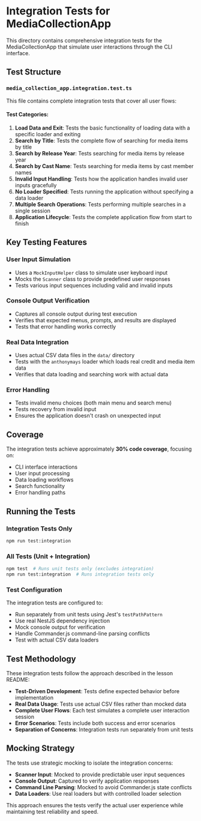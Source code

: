 # Integration Tests for MediaCollectionApp

This directory contains comprehensive integration tests for the MediaCollectionApp that simulate user interactions through the CLI interface.

## Test Structure

### `media_collection_app.integration.test.ts`

This file contains complete integration tests that cover all user flows:

#### Test Categories:

1. **Load Data and Exit**: Tests the basic functionality of loading data with a specific loader and exiting
2. **Search by Title**: Tests the complete flow of searching for media items by title
3. **Search by Release Year**: Tests searching for media items by release year
4. **Search by Cast Name**: Tests searching for media items by cast member names
5. **Invalid Input Handling**: Tests how the application handles invalid user inputs gracefully
6. **No Loader Specified**: Tests running the application without specifying a data loader
7. **Multiple Search Operations**: Tests performing multiple searches in a single session
8. **Application Lifecycle**: Tests the complete application flow from start to finish

## Key Testing Features

### User Input Simulation
- Uses a `MockInputHelper` class to simulate user keyboard input
- Mocks the `Scanner` class to provide predefined user responses
- Tests various input sequences including valid and invalid inputs

### Console Output Verification
- Captures all console output during test execution
- Verifies that expected menus, prompts, and results are displayed
- Tests that error handling works correctly

### Real Data Integration
- Uses actual CSV data files in the `data/` directory
- Tests with the `anthonymays` loader which loads real credit and media item data
- Verifies that data loading and searching work with actual data

### Error Handling
- Tests invalid menu choices (both main menu and search menu)
- Tests recovery from invalid input
- Ensures the application doesn't crash on unexpected input

## Coverage

The integration tests achieve approximately **30% code coverage**, focusing on:
- CLI interface interactions
- User input processing
- Data loading workflows
- Search functionality
- Error handling paths

## Running the Tests

### Integration Tests Only
```bash
npm run test:integration
```

### All Tests (Unit + Integration)
```bash
npm test  # Runs unit tests only (excludes integration)
npm run test:integration  # Runs integration tests only
```

### Test Configuration

The integration tests are configured to:
- Run separately from unit tests using Jest's `testPathPattern`
- Use real NestJS dependency injection
- Mock console output for verification
- Handle Commander.js command-line parsing conflicts
- Test with actual CSV data loaders

## Test Methodology

These integration tests follow the approach described in the lesson README:
- **Test-Driven Development**: Tests define expected behavior before implementation
- **Real Data Usage**: Tests use actual CSV files rather than mocked data
- **Complete User Flows**: Each test simulates a complete user interaction session
- **Error Scenarios**: Tests include both success and error scenarios
- **Separation of Concerns**: Integration tests run separately from unit tests

## Mocking Strategy

The tests use strategic mocking to isolate the integration concerns:
- **Scanner Input**: Mocked to provide predictable user input sequences
- **Console Output**: Captured to verify application responses
- **Command Line Parsing**: Mocked to avoid Commander.js state conflicts
- **Data Loaders**: Use real loaders but with controlled loader selection

This approach ensures the tests verify the actual user experience while maintaining test reliability and speed.
